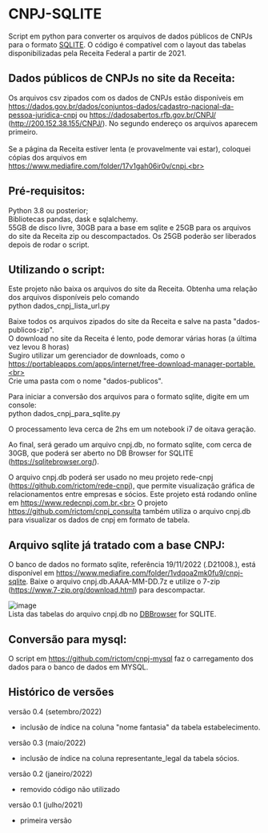 # CNPJ-SQLITE
Script em python para converter os arquivos de dados públicos de CNPJs para o formato [SQLITE](https://pt.wikipedia.org/wiki/SQLite). O código é compatível com o layout das tabelas disponibilizadas pela Receita Federal a partir de 2021.

## Dados públicos de CNPJs no site da Receita:
Os arquivos csv zipados com os dados de CNPJs estão disponíveis em https://dados.gov.br/dados/conjuntos-dados/cadastro-nacional-da-pessoa-juridica-cnpj ou https://dadosabertos.rfb.gov.br/CNPJ/ (http://200.152.38.155/CNPJ/). No segundo endereço os arquivos aparecem primeiro.<br><br>
Se a página da Receita estiver lenta (e provavelmente vai estar), coloquei cópias dos arquivos em https://www.mediafire.com/folder/17v1gah06ir0v/cnpj.<br> 

## Pré-requisitos:
Python 3.8 ou posterior;<br>
Bibliotecas pandas, dask e sqlalchemy.<br>
55GB de disco livre, 30GB para a base em sqlite e 25GB para os arquivos do site da Receita zip ou descompactados. Os 25GB poderão ser liberados depois de rodar o script.<br>

## Utilizando o script:
Este projeto não baixa os arquivos do site da Receita.  Obtenha uma relação dos arquivos disponíveis pelo comando<br>
python dados_cnpj_lista_url.py<br>

Baixe todos os arquivos zipados do site da Receita e salve na pasta "dados-publicos-zip".<br>
O download no site da Receita é lento, pode demorar várias horas (a última vez levou 8 horas)<br>Sugiro utilizar um gerenciador de downloads, como o https://portableapps.com/apps/internet/free-download-manager-portable.<br><br>
Crie uma pasta com o nome "dados-publicos".<br>

Para iniciar a conversão dos arquivos para o formato sqlite, digite em um console:<br>
python dados_cnpj_para_sqlite.py<br>

O processamento leva cerca de 2hs em um notebook i7 de oitava geração.

Ao final, será gerado um arquivo cnpj.db, no formato sqlite, com cerca de 30GB, que poderá ser aberto no DB Browser for SQLITE (https://sqlitebrowser.org/).<br>

O arquivo cnpj.db poderá ser usado no meu projeto rede-cnpj (https://github.com/rictom/rede-cnpj), que permite visualização gráfica de relacionamentos entre empresas e sócios. Este projeto está rodando online em https://www.redecnpj.com.br.<br>
O projeto https://github.com/rictom/cnpj_consulta também utiliza o arquivo cnpj.db para visualizar os dados de cnpj em formato de tabela.<br>

## Arquivo sqlite já tratado com a base CNPJ:<a id="arquivo_sqlite"></a>
O banco de dados no formato sqlite, referência 19/11/2022 (.D21008.), está disponível em  https://www.mediafire.com/folder/1vdqoa2mk0fu9/cnpj-sqlite.
Baixe o arquivo cnpj.db.AAAA-MM-DD.7z e utilize o 7-zip (https://www.7-zip.org/download.html) para descompactar.<br>

![image](https://user-images.githubusercontent.com/71139693/154585662-8c38c206-cb80-492e-8413-47699c79b4fd.png)<br>
Lista das tabelas do arquivo cnpj.db no [DBBrowser](https://sqlitebrowser.org/) for SQLITE.

## Conversão para mysql:
O script em https://github.com/rictom/cnpj-mysql faz o carregamento dos dados para o banco de dados em MYSQL.<br>

## Histórico de versões
versão 0.4 (setembro/2022)
- inclusão de índice na coluna "nome fantasia" da tabela estabelecimento.

versão 0.3 (maio/2022)
- inclusão de índice na coluna representante_legal da tabela sócios.

versão 0.2 (janeiro/2022)
- removido código não utilizado

versão 0.1 (julho/2021)
- primeira versão

